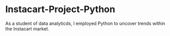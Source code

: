 # Instacart-Project-Python
As a student of data analyticds, I employed Python to uncover trends within the Instacart market. 
